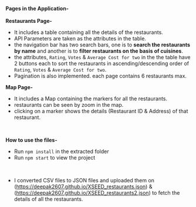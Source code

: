 **Pages in the Application-** 
<br><br>
**Restaurants Page-** 

 - It includes a table containing all the details of the restaurants.
 - API Parameters are taken as the attributes in the table.
 - the navigation bar has two search bars, one is to **search the restaurants by name**
   and another is to **filter restaurants on the basis of cuisines**.
 - the attributes, `Rating`, `Votes` & `Average Cost for two` in the
   the table have 2 buttons each to sort the restaurants in ascending/descending order of 
   `Rating`, `Votes` & `Average Cost for two`.
 - Pagination is also implemented. each page contains 6 restaurants max.


**Map Page-** 

 - It includes a Map containing the markers for all the restaurants.
 - restaurants can be seen by zoom in the map.
 - clicking on a marker shows the details (Restaurant ID & Address) of
   that restaurant.


<br>


**How to use the files-**

 - Run `npm install` in the extracted folder
 - Run `npm start` to view the project

<br>

 - I converted CSV files to JSON files and uploaded them on (https://deepak2607.github.io/XSEED_restaurants.json) &
   (https://deepak2607.github.io/XSEED_restaurants2.json) to fetch the details of all the restaurants.
 

 
